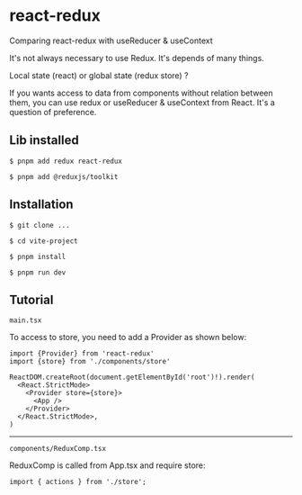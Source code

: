 # react-redux

Comparing react-redux with useReducer &amp; useContext

It's not always necessary to use Redux. It's depends of many things.

Local state (react) or global state (redux store) ?

If you wants access to data from components without relation between them, you can use redux or useReducer & useContext from React. It's a question of preference.

## Lib installed

`$ pnpm add redux react-redux`

`$ pnpm add @reduxjs/toolkit`

## Installation

`$ git clone ...`

`$ cd vite-project`

`$ pnpm install`

`$ pnpm run dev`

## Tutorial

`main.tsx`

To access to store, you need to add a Provider as shown below:

```
import {Provider} from 'react-redux'
import {store} from './components/store'

ReactDOM.createRoot(document.getElementById('root')!).render(
  <React.StrictMode>
    <Provider store={store}>
      <App />
    </Provider>
  </React.StrictMode>,
)
```

---

`components/ReduxComp.tsx`

ReduxComp is called from App.tsx and require store:

```
import { actions } from './store';
```



